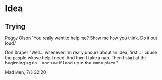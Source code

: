 # Idea

## Trying

Peggy Olson "You really want to help me? Show me how you think. Do it out loud."

Don Draper "Well... whenever I'm really unsure about an idea, first... I abuse the people whose help I need. And then I take a nap. Then I start at the beginning again... and see if I end up in the same place."

Mad Men, 7/6 32:20
